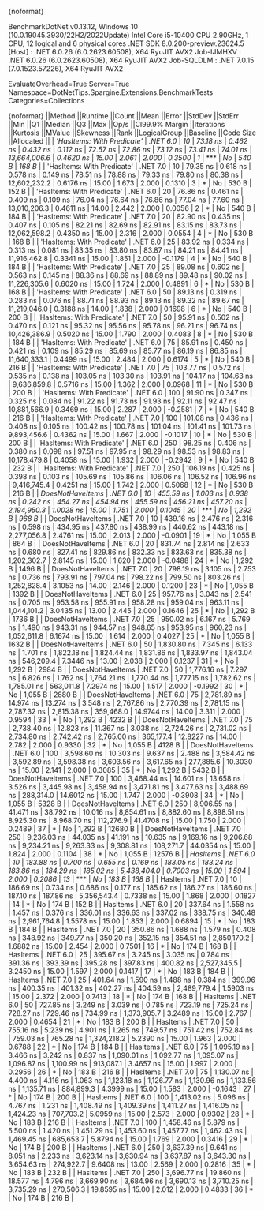 {noformat}

BenchmarkDotNet v0.13.12, Windows 10 (10.0.19045.3930/22H2/2022Update)
Intel Core i5-10400 CPU 2.90GHz, 1 CPU, 12 logical and 6 physical cores
.NET SDK 8.0.200-preview.23624.5
  [Host]     : .NET 6.0.26 (6.0.2623.60508), X64 RyuJIT AVX2
  Job-IJMHXV : .NET 6.0.26 (6.0.2623.60508), X64 RyuJIT AVX2
  Job-SQLDLM : .NET 7.0.15 (7.0.1523.57226), X64 RyuJIT AVX2

EvaluateOverhead=True  Server=True  Namespace=DotNetTips.Spargine.Extensions.BenchmarkTests  
Categories=Collections  

{noformat}
||Method                     ||Runtime  ||Count ||Mean        ||Error     ||StdDev    ||StdErr    ||Min         ||Q1          ||Median      ||Q3          ||Max         ||Op/s         ||CI99.9% Margin ||Iterations ||Kurtosis ||MValue ||Skewness ||Rank ||LogicalGroup ||Baseline ||Code Size ||Allocated ||
| *'HasItems: With Predicate'* | *.NET 6.0* | *10*    |    *73.18 ns* |  *0.462 ns* |  *0.432 ns* |  *0.112 ns* |    *72.57 ns* |    *72.86 ns* |    *73.12 ns* |    *73.41 ns* |    *74.01 ns* | *13,664,006.6* |      *0.4620 ns* |      *15.00* |    *2.061* |  *2.000* |   *0.3500* |    *1* | ***            | *No*       |     *540 B* |     *168 B* |
| 'HasItems: With Predicate' | .NET 7.0 | 10    |    79.35 ns |  0.618 ns |  0.578 ns |  0.149 ns |    78.51 ns |    78.88 ns |    79.33 ns |    79.80 ns |    80.38 ns | 12,602,232.2 |      0.6176 ns |      15.00 |    1.673 |  2.000 |   0.1310 |    3 | *            | No       |     530 B |     152 B |
| 'HasItems: With Predicate' | .NET 6.0 | 20    |    76.86 ns |  0.461 ns |  0.409 ns |  0.109 ns |    76.04 ns |    76.64 ns |    76.86 ns |    77.04 ns |    77.60 ns | 13,010,206.3 |      0.4611 ns |      14.00 |    2.442 |  2.000 |   0.0056 |    2 | *            | No       |     540 B |     184 B |
| 'HasItems: With Predicate' | .NET 7.0 | 20    |    82.90 ns |  0.435 ns |  0.407 ns |  0.105 ns |    82.21 ns |    82.69 ns |    82.91 ns |    83.15 ns |    83.73 ns | 12,062,598.2 |      0.4350 ns |      15.00 |    2.316 |  2.000 |   0.0554 |    4 | *            | No       |     530 B |     168 B |
| 'HasItems: With Predicate' | .NET 6.0 | 25    |    83.92 ns |  0.334 ns |  0.313 ns |  0.081 ns |    83.35 ns |    83.80 ns |    83.87 ns |    84.21 ns |    84.41 ns | 11,916,462.8 |      0.3341 ns |      15.00 |    1.851 |  2.000 |  -0.1179 |    4 | *            | No       |     540 B |     184 B |
| 'HasItems: With Predicate' | .NET 7.0 | 25    |    89.08 ns |  0.602 ns |  0.563 ns |  0.145 ns |    88.36 ns |    88.69 ns |    88.89 ns |    89.48 ns |    90.02 ns | 11,226,305.6 |      0.6020 ns |      15.00 |    1.724 |  2.000 |   0.4891 |    6 | *            | No       |     530 B |     168 B |
| 'HasItems: With Predicate' | .NET 6.0 | 50    |    89.13 ns |  0.319 ns |  0.283 ns |  0.076 ns |    88.71 ns |    88.93 ns |    89.13 ns |    89.32 ns |    89.67 ns | 11,219,046.0 |      0.3188 ns |      14.00 |    1.838 |  2.000 |   0.1698 |    6 | *            | No       |     540 B |     200 B |
| 'HasItems: With Predicate' | .NET 7.0 | 50    |    95.91 ns |  0.502 ns |  0.470 ns |  0.121 ns |    95.32 ns |    95.56 ns |    95.78 ns |    96.21 ns |    96.74 ns | 10,426,386.9 |      0.5020 ns |      15.00 |    1.790 |  2.000 |   0.4083 |    8 | *            | No       |     530 B |     184 B |
| 'HasItems: With Predicate' | .NET 6.0 | 75    |    85.91 ns |  0.450 ns |  0.421 ns |  0.109 ns |    85.29 ns |    85.69 ns |    85.77 ns |    86.19 ns |    86.85 ns | 11,640,333.1 |      0.4499 ns |      15.00 |    2.484 |  2.000 |   0.6174 |    5 | *            | No       |     540 B |     216 B |
| 'HasItems: With Predicate' | .NET 7.0 | 75    |   103.77 ns |  0.572 ns |  0.535 ns |  0.138 ns |   103.05 ns |   103.30 ns |   103.91 ns |   104.17 ns |   104.63 ns |  9,636,859.8 |      0.5716 ns |      15.00 |    1.362 |  2.000 |   0.0968 |   11 | *            | No       |     530 B |     200 B |
| 'HasItems: With Predicate' | .NET 6.0 | 100   |    91.90 ns |  0.347 ns |  0.325 ns |  0.084 ns |    91.22 ns |    91.73 ns |    91.93 ns |    92.11 ns |    92.47 ns | 10,881,566.9 |      0.3469 ns |      15.00 |    2.287 |  2.000 |  -0.2581 |    7 | *            | No       |     540 B |     216 B |
| 'HasItems: With Predicate' | .NET 7.0 | 100   |   101.08 ns |  0.436 ns |  0.408 ns |  0.105 ns |   100.42 ns |   100.78 ns |   101.04 ns |   101.41 ns |   101.73 ns |  9,893,456.6 |      0.4362 ns |      15.00 |    1.667 |  2.000 |  -0.1017 |   10 | *            | No       |     530 B |     200 B |
| 'HasItems: With Predicate' | .NET 6.0 | 250   |    98.25 ns |  0.406 ns |  0.380 ns |  0.098 ns |    97.51 ns |    97.95 ns |    98.29 ns |    98.53 ns |    98.83 ns | 10,178,479.8 |      0.4058 ns |      15.00 |    1.932 |  2.000 |  -0.2942 |    9 | *            | No       |     540 B |     232 B |
| 'HasItems: With Predicate' | .NET 7.0 | 250   |   106.19 ns |  0.425 ns |  0.398 ns |  0.103 ns |   105.69 ns |   105.86 ns |   106.06 ns |   106.52 ns |   106.96 ns |  9,416,745.4 |      0.4251 ns |      15.00 |    1.742 |  2.000 |   0.5068 |   12 | *            | No       |     530 B |     216 B |
| *DoesNotHaveItems*           | *.NET 6.0* | *10*    |   *455.59 ns* |  *1.003 ns* |  *0.938 ns* |  *0.242 ns* |   *454.27 ns* |   *454.94 ns* |   *455.59 ns* |   *456.21 ns* |   *457.20 ns* |  *2,194,950.3* |      *1.0028 ns* |      *15.00* |    *1.751* |  *2.000* |   *0.1045* |   *20* | ***            | *No*       |   *1,292 B* |     *968 B* |
| DoesNotHaveItems           | .NET 7.0 | 10    |   439.16 ns |  2.476 ns |  2.316 ns |  0.598 ns |   434.95 ns |   437.80 ns |   438.99 ns |   440.62 ns |   443.18 ns |  2,277,056.8 |      2.4761 ns |      15.00 |    2.013 |  2.000 |  -0.0901 |   19 | *            | No       |   1,055 B |     864 B |
| DoesNotHaveItems           | .NET 6.0 | 20    |   831.74 ns |  2.814 ns |  2.633 ns |  0.680 ns |   827.41 ns |   829.86 ns |   832.33 ns |   833.63 ns |   835.38 ns |  1,202,302.7 |      2.8145 ns |      15.00 |    1.620 |  2.000 |  -0.0488 |   24 | *            | No       |   1,292 B |    1496 B |
| DoesNotHaveItems           | .NET 7.0 | 20    |   798.19 ns |  3.105 ns |  2.753 ns |  0.736 ns |   793.91 ns |   797.04 ns |   798.22 ns |   799.50 ns |   803.26 ns |  1,252,828.4 |      3.1053 ns |      14.00 |    2.146 |  2.000 |   0.1200 |   23 | *            | No       |   1,055 B |    1392 B |
| DoesNotHaveItems           | .NET 6.0 | 25    |   957.76 ns |  3.043 ns |  2.541 ns |  0.705 ns |   953.58 ns |   955.91 ns |   958.28 ns |   959.04 ns |   963.11 ns |  1,044,101.2 |      3.0435 ns |      13.00 |    2.445 |  2.000 |   0.1646 |   25 | *            | No       |   1,292 B |    1736 B |
| DoesNotHaveItems           | .NET 7.0 | 25    |   950.02 ns |  6.167 ns |  5.769 ns |  1.490 ns |   943.31 ns |   944.57 ns |   948.65 ns |   953.95 ns |   960.23 ns |  1,052,611.8 |      6.1674 ns |      15.00 |    1.614 |  2.000 |   0.4027 |   25 | *            | No       |   1,055 B |    1632 B |
| DoesNotHaveItems           | .NET 6.0 | 50    | 1,830.80 ns |  7.345 ns |  6.133 ns |  1.701 ns | 1,822.18 ns | 1,824.44 ns | 1,831.86 ns | 1,833.97 ns | 1,843.04 ns |    546,209.4 |      7.3446 ns |      13.00 |    2.038 |  2.000 |   0.1237 |   31 | *            | No       |   1,292 B |    2984 B |
| DoesNotHaveItems           | .NET 7.0 | 50    | 1,776.16 ns |  7.297 ns |  6.826 ns |  1.762 ns | 1,764.21 ns | 1,770.44 ns | 1,777.15 ns | 1,782.62 ns | 1,785.01 ns |    563,011.8 |      7.2974 ns |      15.00 |    1.517 |  2.000 |  -0.1992 |   30 | *            | No       |   1,055 B |    2880 B |
| DoesNotHaveItems           | .NET 6.0 | 75    | 2,781.89 ns | 14.974 ns | 13.274 ns |  3.548 ns | 2,767.86 ns | 2,770.39 ns | 2,781.15 ns | 2,787.32 ns | 2,815.38 ns |    359,468.0 |     14.9744 ns |      14.00 |    3.311 |  2.000 |   0.9594 |   33 | *            | No       |   1,292 B |    4232 B |
| DoesNotHaveItems           | .NET 7.0 | 75    | 2,738.40 ns | 12.823 ns | 11.367 ns |  3.038 ns | 2,724.26 ns | 2,731.02 ns | 2,734.80 ns | 2,742.42 ns | 2,765.00 ns |    365,177.4 |     12.8227 ns |      14.00 |    2.782 |  2.000 |   0.9330 |   32 | *            | No       |   1,055 B |    4128 B |
| DoesNotHaveItems           | .NET 6.0 | 100   | 3,598.60 ns | 10.303 ns |  9.637 ns |  2.488 ns | 3,584.42 ns | 3,592.89 ns | 3,598.38 ns | 3,603.56 ns | 3,617.65 ns |    277,885.6 |     10.3030 ns |      15.00 |    2.141 |  2.000 |   0.3085 |   35 | *            | No       |   1,292 B |    5432 B |
| DoesNotHaveItems           | .NET 7.0 | 100   | 3,468.44 ns | 14.601 ns | 13.658 ns |  3.526 ns | 3,445.98 ns | 3,458.94 ns | 3,471.81 ns | 3,477.63 ns | 3,488.69 ns |    288,314.0 |     14.6012 ns |      15.00 |    1.747 |  2.000 |  -0.3908 |   34 | *            | No       |   1,055 B |    5328 B |
| DoesNotHaveItems           | .NET 6.0 | 250   | 8,906.55 ns | 41.471 ns | 38.792 ns | 10.016 ns | 8,854.61 ns | 8,882.60 ns | 8,898.51 ns | 8,925.30 ns | 8,968.70 ns |    112,276.9 |     41.4708 ns |      15.00 |    1.750 |  2.000 |   0.2489 |   37 | *            | No       |   1,292 B |   12680 B |
| DoesNotHaveItems           | .NET 7.0 | 250   | 9,236.03 ns | 44.035 ns | 41.191 ns | 10.635 ns | 9,169.16 ns | 9,206.68 ns | 9,234.21 ns | 9,263.33 ns | 9,308.81 ns |    108,271.7 |     44.0354 ns |      15.00 |    1.824 |  2.000 |   0.1104 |   38 | *            | No       |   1,055 B |   12576 B |
| *HasItems*                   | *.NET 6.0* | *10*    |   *183.88 ns* |  *0.700 ns* |  *0.655 ns* |  *0.169 ns* |   *183.05 ns* |   *183.24 ns* |   *183.86 ns* |   *184.29 ns* |   *185.02 ns* |  *5,438,404.0* |      *0.7003 ns* |      *15.00* |    *1.594* |  *2.000* |   *0.2086* |   *13* | ***            | *No*       |     *183 B* |     *168 B* |
| HasItems                   | .NET 7.0 | 10    |   186.69 ns |  0.734 ns |  0.686 ns |  0.177 ns |   185.62 ns |   186.27 ns |   186.60 ns |   187.10 ns |   187.86 ns |  5,356,543.4 |      0.7338 ns |      15.00 |    1.868 |  2.000 |   0.1827 |   14 | *            | No       |     174 B |     152 B |
| HasItems                   | .NET 6.0 | 20    |   337.64 ns |  1.558 ns |  1.457 ns |  0.376 ns |   336.01 ns |   336.63 ns |   337.02 ns |   338.75 ns |   340.48 ns |  2,961,764.8 |      1.5578 ns |      15.00 |    1.853 |  2.000 |   0.6894 |   15 | *            | No       |     183 B |     184 B |
| HasItems                   | .NET 7.0 | 20    |   350.86 ns |  1.688 ns |  1.579 ns |  0.408 ns |   348.92 ns |   349.77 ns |   350.20 ns |   352.15 ns |   354.51 ns |  2,850,170.2 |      1.6882 ns |      15.00 |    2.454 |  2.000 |   0.7501 |   16 | *            | No       |     174 B |     168 B |
| HasItems                   | .NET 6.0 | 25    |   395.67 ns |  3.245 ns |  3.035 ns |  0.784 ns |   391.36 ns |   393.39 ns |   395.28 ns |   397.83 ns |   400.82 ns |  2,527,345.5 |      3.2450 ns |      15.00 |    1.597 |  2.000 |   0.1417 |   17 | *            | No       |     183 B |     184 B |
| HasItems                   | .NET 7.0 | 25    |   401.64 ns |  1.590 ns |  1.488 ns |  0.384 ns |   399.96 ns |   400.35 ns |   401.32 ns |   402.27 ns |   404.59 ns |  2,489,779.4 |      1.5903 ns |      15.00 |    2.372 |  2.000 |   0.7413 |   18 | *            | No       |     174 B |     168 B |
| HasItems                   | .NET 6.0 | 50    |   727.85 ns |  3.249 ns |  3.039 ns |  0.785 ns |   723.19 ns |   725.24 ns |   728.27 ns |   729.46 ns |   734.99 ns |  1,373,905.7 |      3.2489 ns |      15.00 |    2.767 |  2.000 |   0.4654 |   21 | *            | No       |     183 B |     200 B |
| HasItems                   | .NET 7.0 | 50    |   755.16 ns |  5.239 ns |  4.901 ns |  1.265 ns |   749.57 ns |   751.42 ns |   752.84 ns |   759.03 ns |   765.28 ns |  1,324,218.2 |      5.2390 ns |      15.00 |    1.963 |  2.000 |   0.6788 |   22 | *            | No       |     174 B |     184 B |
| HasItems                   | .NET 6.0 | 75    | 1,095.19 ns |  3.466 ns |  3.242 ns |  0.837 ns | 1,090.01 ns | 1,092.77 ns | 1,095.07 ns | 1,096.87 ns | 1,100.99 ns |    913,087.1 |      3.4657 ns |      15.00 |    1.997 |  2.000 |   0.2956 |   26 | *            | No       |     183 B |     216 B |
| HasItems                   | .NET 7.0 | 75    | 1,130.07 ns |  4.400 ns |  4.116 ns |  1.063 ns | 1,123.18 ns | 1,126.77 ns | 1,130.96 ns | 1,133.56 ns | 1,135.71 ns |    884,899.3 |      4.3999 ns |      15.00 |    1.583 |  2.000 |  -0.1643 |   27 | *            | No       |     174 B |     200 B |
| HasItems                   | .NET 6.0 | 100   | 1,413.02 ns |  5.096 ns |  4.767 ns |  1.231 ns | 1,408.49 ns | 1,409.39 ns | 1,411.27 ns | 1,416.05 ns | 1,424.23 ns |    707,703.2 |      5.0959 ns |      15.00 |    2.573 |  2.000 |   0.9302 |   28 | *            | No       |     183 B |     216 B |
| HasItems                   | .NET 7.0 | 100   | 1,458.46 ns |  5.879 ns |  5.500 ns |  1.420 ns | 1,451.29 ns | 1,453.60 ns | 1,457.77 ns | 1,462.43 ns | 1,469.45 ns |    685,653.7 |      5.8794 ns |      15.00 |    1.769 |  2.000 |   0.3416 |   29 | *            | No       |     174 B |     200 B |
| HasItems                   | .NET 6.0 | 250   | 3,637.39 ns |  9.641 ns |  8.051 ns |  2.233 ns | 3,623.14 ns | 3,630.94 ns | 3,637.87 ns | 3,643.30 ns | 3,654.63 ns |    274,922.7 |      9.6408 ns |      13.00 |    2.569 |  2.000 |   0.2816 |   35 | *            | No       |     183 B |     232 B |
| HasItems                   | .NET 7.0 | 250   | 3,696.77 ns | 19.860 ns | 18.577 ns |  4.796 ns | 3,669.90 ns | 3,684.96 ns | 3,690.13 ns | 3,710.25 ns | 3,735.29 ns |    270,506.3 |     19.8595 ns |      15.00 |    2.012 |  2.000 |   0.4833 |   36 | *            | No       |     174 B |     216 B |
